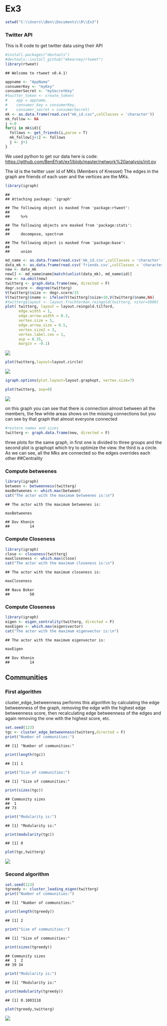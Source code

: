 Ex3
================

``` r
setwd("C:\\Users\\Ben\\Documents\\R\\Ex3")
```

### Twitter API

This is R code to get twitter data using their API

``` r
#install.packages("devtools")
#devtools::install_github("mkearney/rtweet")
library(rtweet)
```

    ## Welcome to rtweet v0.4.1!

``` r
appname <- "AppName"
consumerKey <- "myKey"
consumerSecret <- "mySecretKey"
#twitter_token <- create_token(
#    app = appname,
#    consumer_key = consumerKey,
#    consumer_secret = consumerSecret)
mk <- as.data.frame(read.csv("mk_id.csv",colClasses = 'character'))
mk_follow <- NA
j <-0 
for(i in mk$id){
  follows <- get_friends(i,parse = T)
  mk_follow[j+1] <- follows
  j <- j+1
}
```

We used python to get our data here is code: <https://github.com/BenEfrati/ex1/blob/master/network%20analysis/init.py>

The id is the twitter user id of MKs (Members of Knesset) The edges in the graph are friends of each user and the vertices are the MKs.

``` r
library(igraph)
```

    ## 
    ## Attaching package: 'igraph'

    ## The following object is masked from 'package:rtweet':
    ## 
    ##     %>%

    ## The following objects are masked from 'package:stats':
    ## 
    ##     decompose, spectrum

    ## The following object is masked from 'package:base':
    ## 
    ##     union

``` r
md_name <- as.data.frame(read.csv('mk_id.csv',colClasses = 'character'))
data_mk <- as.data.frame(read.csv('friends.csv',colClasses = 'character'))
new <- data_mk
new[] <- md_name$name[match(unlist(data_mk), md_name$id)]
new <- na.omit(new)
twitterg <- graph.data.frame(new, directed = F)
degr.score <- degree(twitterg)
V(twitterg)$size <- degr.score/15
V(twitterg)$name <- ifelse(V(twitterg)$size>10,V(twitterg)$name,NA)
#twitterg$layout <- layout.fruchterman.reingold(twitterg, niter=5000)
plot( twitterg, layout = layout.reingold.tilford,
      edge.width = 1,
      edge.arrow.width = 0.3,
      vertex.size = 5,
      edge.arrow.size = 0.5,
      vertex.size2 = 3,
      vertex.label.cex = 1,
      asp = 0.35,
      margin = -0.1)
```

![](twitter_files/figure-markdown_github/unnamed-chunk-3-1.png)

``` r
plot(twitterg,layout=layout.circle)
```

![](twitter_files/figure-markdown_github/unnamed-chunk-3-2.png)

``` r
igraph.options(plot.layout=layout.graphopt, vertex.size=7)

plot(twitterg, asp=0)
```

![](twitter_files/figure-markdown_github/unnamed-chunk-3-3.png)

on this graph you can see that there is connection almost between all the members, the few white areas shows on the missing connections but you can see by that graph that almost everyone connected

``` r
#restore names and sizes
twitterg <- graph.data.frame(new, directed = F)
```

three plots for the same graph, in first one is divided to three groups and the second plot is graphopt which try to optimize the view. the third is a circle. As we can see, all the Mks are connected so the edges overrides each other \#\#Centrality

### Compute betweenes

``` r
library(igraph)
between <- betweenness(twitterg)
maxBetweenes <- which.max(between)
cat("The actor with the maximum betweenes is:\n")
```

    ## The actor with the maximum betweenes is:

``` r
maxBetweenes
```

    ## Dov Khenin 
    ##         14

### Compute Closeness

``` r
library(igraph)
close <- closeness(twitterg)
maxCloseness <- which.max(close)
cat("The actor with the maximum closeness is:\n")
```

    ## The actor with the maximum closeness is:

``` r
maxCloseness
```

    ## Nava Boker 
    ##         50

### Compute Closeness

``` r
library(igraph)
eigen <- eigen_centrality(twitterg, directed = F)
maxEigen <- which.max(eigen$vector)
cat("The actor with the maximum eigenvector is:\n")
```

    ## The actor with the maximum eigenvector is:

``` r
maxEigen
```

    ## Dov Khenin 
    ##         14

Communities
-----------

### First algorithm

cluster\_edge\_betweenness performs this algorithm by calculating the edge betweenness of the graph, removing the edge with the highest edge betweenness score, then recalculating edge betweenness of the edges and again removing the one with the highest score, etc.

``` r
set.seed(123)
tgc <- cluster_edge_betweenness(twitterg,directed = F)
print("Number of communities:")
```

    ## [1] "Number of communities:"

``` r
print(length(tgc))
```

    ## [1] 1

``` r
print("Size of communities:")
```

    ## [1] "Size of communities:"

``` r
print(sizes(tgc))
```

    ## Community sizes
    ##  1 
    ## 73

``` r
print("Modularity is:")
```

    ## [1] "Modularity is:"

``` r
print(modularity(tgc))
```

    ## [1] 0

``` r
plot(tgc,twitterg)
```

![](twitter_files/figure-markdown_github/unnamed-chunk-8-1.png)

### Second algorithm

``` r
set.seed(123)
tgreedy <- cluster_leading_eigen(twitterg)
print("Number of communities:")
```

    ## [1] "Number of communities:"

``` r
print(length(tgreedy))
```

    ## [1] 2

``` r
print("Size of communities:")
```

    ## [1] "Size of communities:"

``` r
print(sizes(tgreedy))
```

    ## Community sizes
    ##  1  2 
    ## 39 34

``` r
print("Modularity is:")
```

    ## [1] "Modularity is:"

``` r
print(modularity(tgreedy))
```

    ## [1] 0.1003118

``` r
plot(tgreedy,twitterg)
```

![](twitter_files/figure-markdown_github/unnamed-chunk-9-1.png)
